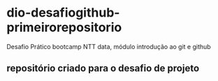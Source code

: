 # dio-desafiogithub-primeirorepositorio
Desafio Prático bootcamp NTT data, módulo introdução ao git e github
## repositório criado para o desafio de projeto 
